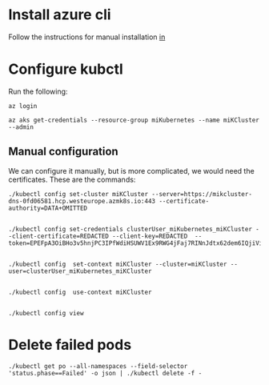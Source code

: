 # Install azure cli
Follow the instructions for manual installation [in](https://docs.microsoft.com/en-us/cli/azure/install-azure-cli-apt?view=azure-cli-latest)

# Configure kubctl
Run the following:  
```
az login 

az aks get-credentials --resource-group miKubernetes --name miKCluster --admin
```

## Manual configuration
We can configure it manually, but is more complicated, we would need the certificates. These are the commands:  
```
./kubectl config set-cluster miKCluster --server=https://mikcluster-dns-0fd06581.hcp.westeurope.azmk8s.io:443 --certificate-authority=DATA+OMITTED


./kubectl config set-credentials clusterUser_miKubernetes_miKCluster --client-certificate=REDACTED --client-key=REDACTED  --token=EPEFpA3OiBHo3v5hnjPC3IPfWdiHSUWV1Ex9RWG4jFaj7RINnJdtx62dem6IQjiViqywNIjpF5o52y5EBJ2rkc9OzhUBuxmGvxSDcttT6bmpJ8DKAmZN13hKKXE3yYIv


./kubectl config  set-context miKCluster --cluster=miKCluster --user=clusterUser_miKubernetes_miKCluster


./kubectl config  use-context miKCluster 


./kubectl config view
```

# Delete failed pods
```
./kubectl get po --all-namespaces --field-selector 'status.phase==Failed' -o json | ./kubectl delete -f -
```